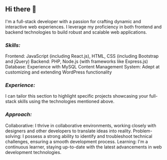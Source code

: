 ## Hi there 👋

I'm a full-stack developer with a passion for crafting dynamic and interactive web experiences. I leverage my proficiency in both frontend and backend technologies to build robust and scalable web applications.

### *Skills:*
Frontend: JavaScript (including React.js), HTML, CSS (including Bootstrap and jQuery)
Backend: PHP, Node.js (with frameworks like Express.js)
Database: Experience with MySQL
Content Management System: Adept at customizing and extending WordPress functionality

### *Experience:*
I can tailor this section to highlight specific projects showcasing your full-stack skills using the technologies mentioned above.

### *Approach:*
Collaborative: I thrive in collaborative environments, working closely with designers and other developers to translate ideas into reality.
Problem-solving: I possess a strong ability to identify and troubleshoot technical challenges, ensuring a smooth development process.
Learning: I'm a continuous learner, staying up-to-date with the latest advancements in web development technologies.
